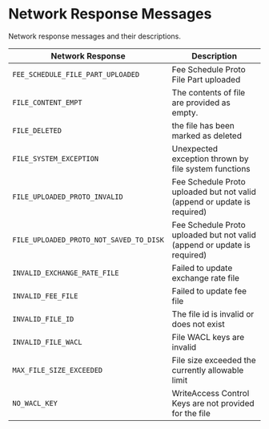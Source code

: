 # Network Response Messages

Network response messages and their descriptions.

| Network Response                        | Description                                                              |
| --------------------------------------- | ------------------------------------------------------------------------ |
| `FEE_SCHEDULE_FILE_PART_UPLOADED`       | Fee Schedule Proto File Part uploaded                                    |
| `FILE_CONTENT_EMPT`                     | The contents of file are provided as empty.                              |
| `FILE_DELETED`                          | the file has been marked as deleted                                      |
| `FILE_SYSTEM_EXCEPTION`                 | Unexpected exception thrown by file system functions                     |
| `FILE_UPLOADED_PROTO_INVALID`           | Fee Schedule Proto uploaded but not valid (append or update is required) |
| `FILE_UPLOADED_PROTO_NOT_SAVED_TO_DISK` | Fee Schedule Proto uploaded but not valid (append or update is required) |
| `INVALID_EXCHANGE_RATE_FILE`            | Failed to update exchange rate file                                      |
| `INVALID_FEE_FILE`                      | Failed to update fee file                                                |
| `INVALID_FILE_ID`                       | The file id is invalid or does not exist                                 |
| `INVALID_FILE_WACL`                     | File WACL keys are invalid                                               |
| `MAX_FILE_SIZE_EXCEEDED`                | File size exceeded the currently allowable limit                         |
| `NO_WACL_KEY`                           | WriteAccess Control Keys are not provided for the file                   |
